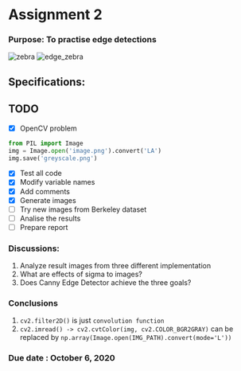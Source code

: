 # Assignment 2

### Purpose: To practise edge detections

![zebra](https://www2.eecs.berkeley.edu/Research/Projects/CS/vision/bsds/BSDS300/html/images/plain/normal/gray/253027.jpg)
![edge_zebra](https://www2.eecs.berkeley.edu/Research/Projects/CS/vision/bsds/BSDS300/html/images/human/normal/outline/gray/union/253027.jpg)

## Specifications:

## TODO
- [x] OpenCV problem

``` Python
from PIL import Image
img = Image.open('image.png').convert('LA')
img.save('greyscale.png')
```

- [x] Test all code
- [x] Modify variable names
- [x] Add comments
- [x] Generate images
- [ ] Try new images from Berkeley dataset
- [ ] Analise the results
- [ ] Prepare report 

### Discussions:
 
1. Analyze result images from three different implementation 
2. What are effects of sigma to images?
3. Does Canny Edge Detector achieve the three goals?

### Conclusions

1. `cv2.filter2D()` is just `convolution function`
2. `cv2.imread() -> cv2.cvtColor(img, cv2.COLOR_BGR2GRAY)` can be replaced by `np.array(Image.open(IMG_PATH).convert(mode='L'))`

### Due date : October 6, 2020 